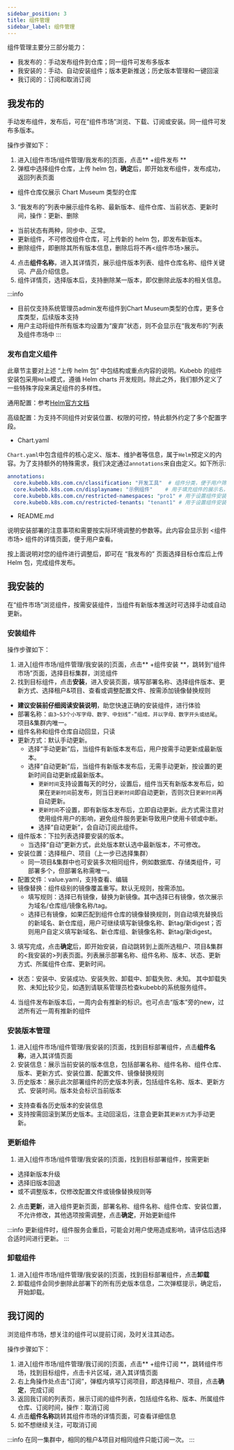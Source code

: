 ```yaml
---
sidebar_position: 3
title: 组件管理
sidebar_label: 组件管理
---
```


组件管理主要分三部分能力：
- 我发布的：手动发布组件到仓库；同一组件可发布多版本
- 我安装的：手动、自动安装组件；版本更新推送；历史版本管理和一键回滚
- 我订阅的：订阅和取消订阅

## 我发布的

手动发布组件，发布后，可在“组件市场”浏览、下载、订阅或安装。同一组件可发布多版本。

操作步骤如下：
1. 进入[组件市场/组件管理/我发布的]页面，点击** +组件发布 **
2. 弹框中选择组件仓库，上传 helm 包，**确定**后，即开始发布组件，发布成功，返回列表页面
- 组件仓库仅展示 Chart Museum 类型的仓库
3. “我发布的”列表中展示组件名称、最新版本、组件仓库、当前状态、更新时间，操作：更新、删除
- 当前状态有两种，同步中、正常。
- 更新组件，不可修改组件仓库，可上传新的 helm 包，即发布新版本。
- 删除组件，即删除其所有版本信息，删除后将不再<组件市场>展示。
4. 点击**组件名称**，进入其详情页，展示组件版本列表、组件仓库名称、组件关键词、产品介绍信息。
5. 组件详情页，选择版本后，支持删除某一版本，即仅删除此版本的相关信息。

:::info
- 目前仅支持系统管理员admin发布组件到Chart Museum类型的仓库，更多仓库类型，后续版本支持
- 用户主动将组件所有版本均设置为“废弃”状态，则不会显示在“我发布的”列表及组件市场中
:::

### 发布自定义组件

此章节主要对上述 “上传 helm 包” 中包结构或重点内容的说明。Kubebb 的组件安装包采用`Helm`模式，遵循 Helm charts 开发规则。除此之外，我们额外定义了一些特殊字段来满足组件的多样性。

通用配置：参考[Helm官方文档](https://helm.sh/docs/)

高级配置：为支持不同组件对安装位置、权限的可控，特此额外约定了多个配置字段。

- Chart.yaml

`Chart.yaml`中包含组件的核心定义、版本、维护者等信息，属于`Helm`预定义的内容。为了支持额外的特殊需求，我们决定通过`annotations`来自由定义。如下所示:

```yaml
annotations:
  core.kubebb.k8s.com.cn/classification: "开发工具"  # 组件分类，便于用户筛选，需选填“容器、服务治理、API 网关、数据库、网络、安全、存储、消息队列、云原生可观测、大数据计算、人工智能与机器学习、媒体服务、开发工具、其它”
  core.kubebb.k8s.com.cn/displayname: "示例组件"    # 用于填充组件的展示名，支持中英文
  core.kubebb.k8s.com.cn/restricted-namespaces: "pro1" # 用于设置组件安装位置的限制租户，多个租户需要通过`,`隔开
  core.kubebb.k8s.com.cn/restricted-tenants: "tenant1" # 用于设置组件安装位置的限制项目/命名空间，多个命名空间通过`,`隔开
```

- README.md

说明安装部署的注意事项和需要按实际环境调整的参数等。此内容会显示到 <组件市场> 组件的详情页面，便于用户查看。

按上面说明对您的组件进行调整后，即可在 “我发布的” 页面选择目标仓库后上传 Helm 包，完成组件发布。

## 我安装的

在“组件市场”浏览组件，按需安装组件，当组件有新版本推送时可选择手动或自动更新。

### 安装组件

操作步骤如下：
1. 进入[组件市场/组件管理/我安装的]页面，点击** +组件安装 **，跳转到“组件市场”页面，选择目标集群，浏览组件
2. 找到目标组件，点击**安装**，进入安装页面，填写部署名称、选择组件版本、更新方式、选择租户&项目、查看或调整配置文件、按需添加镜像替换规则
- **建议安装前仔细阅读安装说明**，助您快速正确的安装组件，进行体验
- 部署名称：`由3~53个小写字母、数字、中划线“-”组成，并以字母、数字开头或结尾`。项目&集群内唯一。
- 组件名称和组件仓库自动回显，只读
- 更新方式：默认手动更新。
    - 选择“手动更新”后，当组件有新版本发布后，用户按需手动更新成最新版本。
    - 选择“自动更新”后，当组件有新版本发布后，无需手动更新，按设置的更新时间自动更新成最新版本。
        - `更新时间`支持设置每天的时分，设置后，组件当天有新版本发布后，如果在`更新时间`前发布，则当日`更新时间`即自动更新，否则次日`更新时间`再自动更新。
        - `更新时间`不设置，即有新版本发布后，立即自动更新。此方式需注意对使用组件用户的影响，避免组件服务更新导致用户使用卡顿或中断。
        - 选择“自动更新”，会自动订阅此组件。
- 组件版本：下拉列表选择要安装的版本。
    - 当选择“自动”更新方式，此处版本默认选中最新版本，不可修改。
- 安装位置：选择租户、项目（上一步已选择集群）
    - 同一项目&集群中也可安装多次相同组件，例如数据库、存储类组件，可部署多个，但部署名称需唯一。 
- 配置文件：value.yaml，支持查看、编辑
- 镜像替换：组件级别的镜像覆盖重写。默认无规则，按需添加。
    - 填写规则：选择已有镜像，替换为新镜像。其中选择已有镜像，依次展示为域名/仓库组/镜像名称/tag。
    - 选择已有镜像，如果匹配到组件仓库的镜像替换规则，则自动填充替换后的新域名、新仓库组，用户可继续填写新镜像名称、新tag/新digest；否则用户自定义填写新域名、新仓库组、新镜像名称、新tag/新digest。
3. 填写完成，点击**确定**后，即开始安装，自动跳转到上面所选租户、项目&集群的<我安装的>列表页面。列表展示部署名称、组件名称、版本、状态、更新方式、所属组件仓库、更新时间。
- 状态：安装中、安装成功、安装失败、卸载中、卸载失败、未知。 其中卸载失败、未知比较少见，如遇到请联系管理员检查kubebb的系统服务组件。
4. 当组件发布新版本后，一周内会有推新的标识。也可点击“版本”旁的new，过滤所有近一周有推新的组件

### 安装版本管理

1. 进入[组件市场/组件管理/我安装的]页面，找到目标部署组件，点击**组件名称**，进入其详情页面
2. 安装信息：展示当前安装的版本信息，包括部署名称、组件名称、组件仓库、版本、更新方式、安装位置、配置文件、镜像替换规则
3. 历史版本：展示此次部署组件的历史版本列表，包括组件名称、版本、更新方式、安装时间。版本处会标识当前版本
- 支持查看各历史版本的安装信息
- 支持按需回滚到某历史版本。主动回滚后，注意会更新其`更新方式`为手动更新。

### 更新组件

1. 进入[组件市场/组件管理/我安装的]页面，找到目标部署组件，按需更新
- 选择新版本升级
- 选择旧版本回退
- 或不调整版本，仅修改配置文件或镜像替换规则等
2. 点击**更新**，进入组件更新页面，部署名称、组件名称、组件仓库、安装位置，不允许修改，其他选项按需调整，点击**确定**，开始更新组件

:::info
更新组件时，组件服务会重启，可能会对用户使用造成影响，请评估后选择合适时间进行更新。
:::

### 卸载组件

1. 进入[组件市场/组件管理/我安装的]页面，找到目标部署组件，点击**卸载**
2. 卸载组件会同步删除此部署下的所有历史版本信息，二次弹框提示，确定后，开始卸载。

## 我订阅的

浏览组件市场，想关注的组件可以提前订阅，及时关注其动态。

操作步骤如下：
1. 进入[组件市场/组件管理/我订阅的]页面，点击** +组件订阅 **，跳转组件市场，找到目标组件，点击卡片区域，进入其详情页面
2. 右上角操作处点击“订阅”，弹框内填写订阅项目，即选择租户、项目，点击**确定**，完成订阅
3. 返回我订阅的列表页，展示订阅的组件列表，包括组件名称、版本、所属组件仓库、订阅时间，操作：取消订阅
4. 点击**组件名称**跳转其组件市场的详情页面，可查看详细信息
5. 如不想继续关注，可取消订阅

:::info
在同一集群中，相同的租户&项目对相同组件只能订阅一次。
:::
